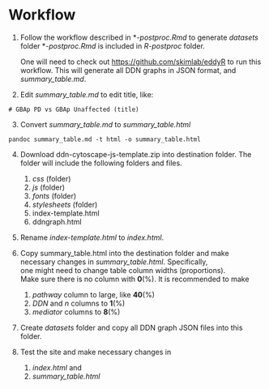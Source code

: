 # Workflow

1. Follow the workflow described in **-postproc.Rmd* to generate *datasets* folder
   **-postproc.Rmd* is included in *R-postproc* folder.

   One will need to check out https://github.com/skimlab/eddyR to run this workflow.
   This will generate all DDN graphs in JSON format, and *summary_table.md*.


2. Edit *summary_table.md* to edit title, like:

```
# GBAp PD vs GBAp Unaffected (title)
```

3. Convert *summary_table.md* to *summary_table.html*

```shell
pandoc summary_table.md -t html -o summary_table.html
```

4. Download ddn-cytoscape-js-template.zip into destination folder.
   The folder will include the following folders and files.
   1. *css* (folder)
   2. *js* (folder)
   3. *fonts* (folder)
   4. *stylesheets* (folder)
   5. index-template.html
   6. ddngraph.html

5. Rename *index-template.html* to *index.html*.  

6. Copy summary_table.html into the destination folder and 
   make necessary changes in *summary_table.html*.  Specifically,  
   one might need to change table column widths (proportions).  
   Make sure there is no column with **0**(%). 
   It is recommended to make 
   1. *pathway* column to large, like **40**(%)
   2. *DDN* and *n* columns to **1**(%)
   3. *mediator* columns to **8**(%)


7. Create *datasets* folder and copy all DDN graph JSON files into this folder.

8. Test the site and make necessary changes in
   1. *index.html* and 
   2. *summary_table.html*


